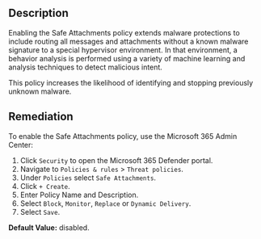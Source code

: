 ## Description

Enabling the Safe Attachments policy extends malware protections to include routing all messages and attachments without a known malware signature to a special hypervisor environment. In that environment, a behavior analysis is performed using a variety of machine learning and analysis techniques to detect malicious intent.

This policy increases the likelihood of identifying and stopping previously unknown malware.

## Remediation

To enable the Safe Attachments policy, use the Microsoft 365 Admin Center:

1. Click `Security` to open the Microsoft 365 Defender portal.
2. Navigate to `Policies & rules` > `Threat policies`.
3. Under `Policies` select `Safe Attachments`.
4. Click `+ Create`.
5. Enter Policy Name and Description.
6. Select `Block`, `Monitor`, `Replace` or `Dynamic Delivery`.
7. Select `Save`.

**Default Value:** disabled.
